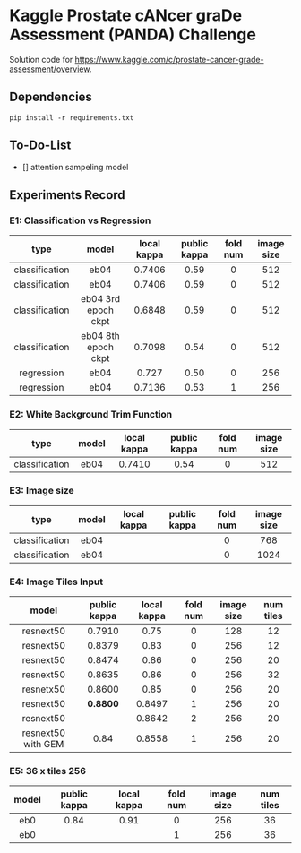 # Kaggle Prostate cANcer graDe Assessment (PANDA) Challenge 

Solution code for https://www.kaggle.com/c/prostate-cancer-grade-assessment/overview.

## Dependencies
`pip install -r requirements.txt`


## To-Do-List
- [] attention sampeling model

## Experiments Record 

### E1: Classification vs Regression 
| type     |  model  |  local kappa | public kappa  |  fold num | image size |
| :--------: |:--------:| :--------:|:--------:|:--------:|:--------:|
|classification| eb04 | 0.7406 | 0.59 | 0 | 512 |
|classification| eb04 | 0.7406 | 0.59 | 0 | 512 |
|classification| eb04 3rd epoch ckpt | 0.6848 | 0.59 | 0 | 512 | 
|classification| eb04 8th epoch ckpt | 0.7098 | 0.54 | 0 | 512 |
|regression| eb04 | 0.727 | 0.50 | 0 | 256 | 
|regression| eb04 | 0.7136| 0.53 | 1 | 256 |

### E2: White Background Trim Function
| type     |  model  |  local kappa | public kappa  |  fold num | image size |
| :--------: |:--------:| :--------:|:--------:|:--------:|:--------:|
|classification| eb04 | 0.7410 | 0.54 | 0 | 512 |

### E3: Image size
| type     |  model  |  local kappa | public kappa  |  fold num | image size |
| :--------: |:--------:| :--------:|:--------:|:--------:|:--------:|
|classification| eb04 |  |  | 0 | 768 |
|classification| eb04 |  |  | 0 | 1024 |

### E4: Image Tiles Input
|  model  | public kappa | local kappa  |  fold num | image size | num tiles |
|:--------:| :--------:|:--------:|:--------:|:--------:|:--------:|
| resnext50 | 0.7910 | 0.75 | 0 | 128 | 12 |
| resnext50 | 0.8379 | 0.83 | 0 | 256 | 12 | 
| resnext50 | 0.8474 | 0.86 | 0 | 256 | 20 |
| resnext50 | 0.8635|  0.86 | 0 | 256 | 32 |
| resnetx50 | 0.8600 | 0.85 | 0 | 256 | 20 | 
| resnext50 | **0.8800** | 0.8497 | 1 | 256 | 20 | 
| resnext50 |  | 0.8642 | 2 | 256 | 20 |
| resnext50 with GEM | 0.84 | 0.8558 | 1 | 256 | 20 | 

### E5: 36 x tiles 256
|  model  | public kappa | local kappa  |  fold num | image size | num tiles |
|:--------:| :--------:|:--------:|:--------:|:--------:|:--------:|
| eb0 | 0.84 | 0.91 | 0 | 256 | 36 |
| eb0 | | | 1 | 256 | 36 | 